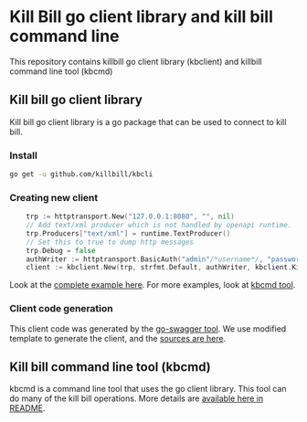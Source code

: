 # Kill Bill go client library and kill bill command line
This repository contains killbill go client library (kbclient)
and killbill command line tool (kbcmd)

## Kill bill go client library
Kill bill go client library is a go package that can be used to connect to
kill bill.

### Install
```bash
go get -u github.com/killbill/kbcli
```

### Creating new client
```go
    trp := httptransport.New("127.0.0.1:8080", "", nil)
    // Add text/xml producer which is not handled by openapi runtime.
    trp.Producers["text/xml"] = runtime.TextProducer()
    // Set this to true to dump http messages
    trp.Debug = false
    authWriter := httptransport.BasicAuth("admin"/*username*/, "password" /**password*/)
    client := kbclient.New(trp, strfmt.Default, authWriter, kbclient.KillbillDefaults{})

```

Look at the [complete example here](examples/listaccounts/main.go).
For more examples, look at [kbcmd tool](kbcmd/README.md).

### Client code generation
This client code was generated by the [go-swagger tool](https://github.com/go-swagger/go-swagger).
We use modified template to generate the client,
and the [sources are here](https://github.com/fieryorc/go-swagger).

## Kill bill command line tool (kbcmd)
kbcmd is a command line tool that uses the go client library. This tool can do many of the
kill bill operations. More details are [available here in README](kbcmd/README.md).
